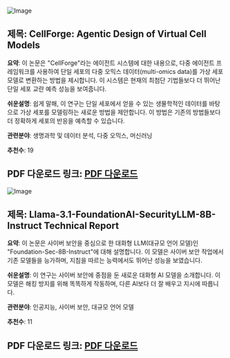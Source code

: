 ![Image](https://cdn-thumbnails.huggingface.co/social-thumbnails/papers/2508.02276.png)
## 제목: CellForge: Agentic Design of Virtual Cell Models
**요약**: 이 논문은 "CellForge"라는 에이전트 시스템에 대한 내용으로, 다중 에이전트 프레임워크를 사용하여 단일 세포의 다중 오믹스 데이터(multi-omics data)를 가상 세포 모델로 변환하는 방법을 제시합니다. 이 시스템은 현재의 최첨단 기법들보다 더 뛰어난 단일 세포 교란 예측 성능을 보여줍니다.

**쉬운설명**: 쉽게 말해, 이 연구는 단일 세포에서 얻을 수 있는 생물학적인 데이터를 바탕으로 가상 세포를 모델링하는 새로운 방법을 제안합니다. 이 방법은 기존의 방법들보다 더 정확하게 세포의 반응을 예측할 수 있습니다.

**관련분야**: 생명과학 및 데이터 분석, 다중 오믹스, 머신러닝

**추천수**: 19

**PDF 다운로드 링크**: [PDF 다운로드](https://arxiv.org/pdf/2508.02276)
---

![Image](https://cdn-thumbnails.huggingface.co/social-thumbnails/papers/2508.01059.png)
## 제목: Llama-3.1-FoundationAI-SecurityLLM-8B-Instruct Technical Report
**요약**: 이 논문은 사이버 보안을 중심으로 한 대화형 LLM(대규모 언어 모델)인 "Foundation-Sec-8B-Instruct"에 대해 설명합니다. 이 모델은 사이버 보안 작업에서 기존 모델들을 능가하며, 지침을 따르는 능력에서도 뛰어난 성능을 보였습니다.

**쉬운설명**: 이 연구는 사이버 보안에 중점을 둔 새로운 대화형 AI 모델을 소개합니다. 이 모델은 해킹 방지를 위해 똑똑하게 작동하며, 다른 AI보다 더 잘 배우고 지시에 따릅니다.

**관련분야**: 인공지능, 사이버 보안, 대규모 언어 모델

**추천수**: 11

**PDF 다운로드 링크**: [PDF 다운로드](https://arxiv.org/pdf/2508.01059)
---